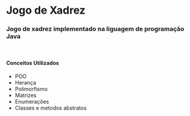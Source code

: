 # Jogo de Xadrez
### Jogo de xadrez implementado na liguagem de programação Java


<br>

#### Conceitos Utilizados
<ul>
    <li>POO</li>
    <li>Herança</li>
    <li>Polimorfismo</li>
    <li>Matrizes</li>
    <li>Enumerações</li>
    <li>Classes e metodos abstratos</li>
</ul>

<br>